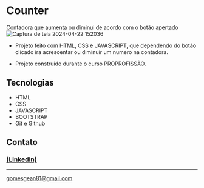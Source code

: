 # Counter
Contadora que aumenta ou diminui de acordo com o botão apertado
![Captura de tela 2024-04-22 152036](https://github.com/GeanGAlmeida/Counter/assets/163884623/f990fb0f-64b7-49a4-a179-8f6e0f242616)


 - Projeto feito com HTML, CSS e JAVASCRIPT, que dependendo do botão clicado ira acrescentar ou diminuir um numero na contadora. 

 - Projeto construído durante o curso PROPROFISSÃO.

## Tecnologias

- HTML
- CSS
- JAVASCRIPT
- BOOTSTRAP
- Git e Github

## Contato
### [(LinkedIn)](https://www.linkedin.com/in/gean-almeida/)
-----
gomesgean81@gmail.com
